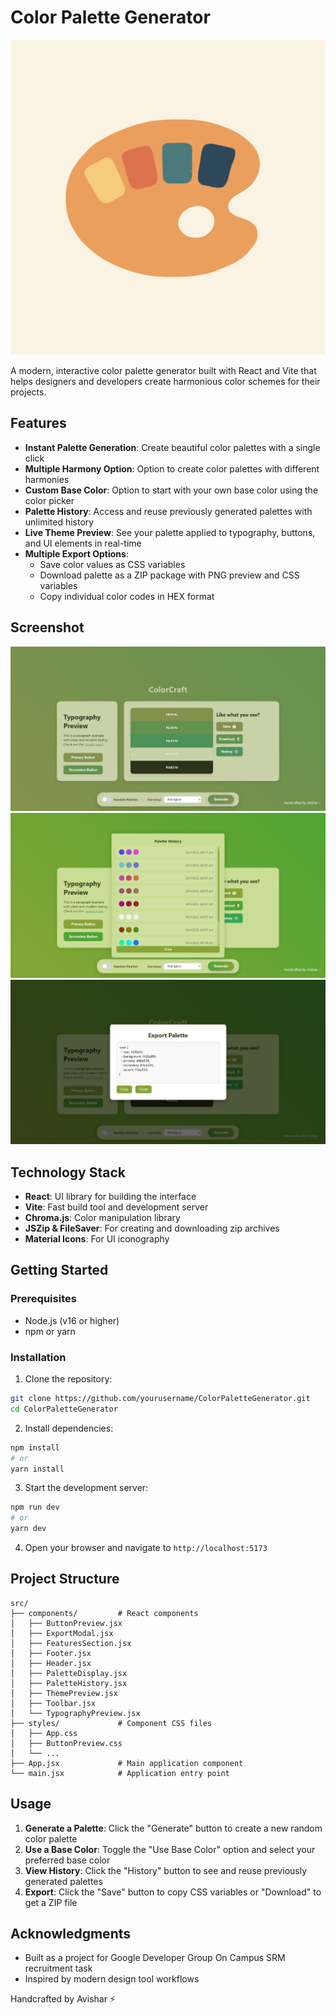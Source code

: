 # Color Palette Generator

![ColorCraftLogo](./public/ColorCraftLogo.svg)

A modern, interactive color palette generator built with React and Vite that helps designers and developers create harmonious color schemes for their projects.

## Features

- **Instant Palette Generation**: Create beautiful color palettes with a single click
- **Multiple Harmony Option**: Option to create color palettes with different harmonies
- **Custom Base Color**: Option to start with your own base color using the color picker
- **Palette History**: Access and reuse previously generated palettes with unlimited history
- **Live Theme Preview**: See your palette applied to typography, buttons, and UI elements in real-time
- **Multiple Export Options**:
  - Save color values as CSS variables
  - Download palette as a ZIP package with PNG preview and CSS variables
  - Copy individual color codes in HEX format

## Screenshot

![Color Palette Generator Screenshot](./screenshot1.jpeg)
![Color Palette History Screenhot](./screenshot2.jpeg)
![Color Palette Export Screenhot](./screenshot3.jpeg)

## Technology Stack

- **React**: UI library for building the interface
- **Vite**: Fast build tool and development server
- **Chroma.js**: Color manipulation library
- **JSZip & FileSaver**: For creating and downloading zip archives
- **Material Icons**: For UI iconography

## Getting Started

### Prerequisites

- Node.js (v16 or higher)
- npm or yarn

### Installation

1. Clone the repository:
```bash
git clone https://github.com/yourusername/ColorPaletteGenerator.git
cd ColorPaletteGenerator
```

2. Install dependencies:
```bash
npm install
# or
yarn install
```

3. Start the development server:
```bash
npm run dev
# or
yarn dev
```

4. Open your browser and navigate to `http://localhost:5173`

## Project Structure

```
src/
├── components/         # React components
│   ├── ButtonPreview.jsx
│   ├── ExportModal.jsx
│   ├── FeaturesSection.jsx
│   ├── Footer.jsx
│   ├── Header.jsx
│   ├── PaletteDisplay.jsx
│   ├── PaletteHistory.jsx
│   ├── ThemePreview.jsx
│   ├── Toolbar.jsx
│   └── TypographyPreview.jsx
├── styles/             # Component CSS files
│   ├── App.css
│   ├── ButtonPreview.css
│   └── ...
├── App.jsx             # Main application component
└── main.jsx            # Application entry point
```

## Usage

1. **Generate a Palette**: Click the "Generate" button to create a new random color palette
2. **Use a Base Color**: Toggle the "Use Base Color" option and select your preferred base color
3. **View History**: Click the "History" button to see and reuse previously generated palettes
4. **Export**: Click the "Save" button to copy CSS variables or "Download" to get a ZIP file

## Acknowledgments

- Built as a project for Google Developer Group On Campus SRM recruitment task
- Inspired by modern design tool workflows

Handcrafted by Avishar ⚡
